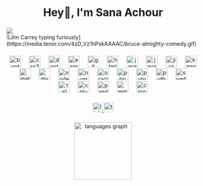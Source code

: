 <h1 align="center">Hey👋, I'm Sana Achour</h1>

###
<div align="left">
  <img src="https://visitor-badge.laobi.icu/badge?page_id=sanaear.sanaear&"  />
</div>
![Jim Carrey typing furiously](https://media.tenor.com/4zD_Vz1hPskAAAAC/bruce-almighty-comedy.gif)

###
<div align="center">
  <img src="https://cdn.jsdelivr.net/gh/devicons/devicon/icons/bootstrap/bootstrap-original.svg" height="30" alt="bootstrap logo"  />
  <img width="13" />
  <img src="https://cdn.jsdelivr.net/gh/devicons/devicon/icons/css3/css3-original.svg" height="30" alt="css3 logo"  />
  <img width="13" />
  <img src="https://cdn.jsdelivr.net/gh/devicons/devicon/icons/doctrine/doctrine-original.svg" height="30" alt="doctrine logo"  />
  <img width="13" />
  <img src="https://cdn.jsdelivr.net/gh/devicons/devicon/icons/express/express-original.svg" height="30" alt="express logo"  />
  <img width="13" />
  <img src="https://cdn.jsdelivr.net/gh/devicons/devicon/icons/git/git-original.svg" height="30" alt="git logo"  />
  <img width="13" />
  <img src="https://cdn.simpleicons.org/html5/E34F26" height="30" alt="html5 logo"  />
  <img width="13" />
  <img src="https://cdn.jsdelivr.net/gh/devicons/devicon/icons/java/java-original.svg" height="30" alt="java logo"  />
  <img width="13" />
  <img src="https://cdn.simpleicons.org/javascript/F7DF1E" height="30" alt="javascript logo"  />
  <img width="13" />
  <img src="https://cdn.simpleicons.org/jira/0052CC" height="30" alt="jira logo"  />
  <img width="13" />
  <img src="https://cdn.simpleicons.org/kaggle/20BEFF" height="30" alt="kaggle logo"  />
  <img width="13" />
  <img src="https://cdn.jsdelivr.net/gh/devicons/devicon/icons/matlab/matlab-original.svg" height="30" alt="matlab logo"  />
  <img width="13" />
  <img src="https://cdn.simpleicons.org/mysql/4479A1" height="30" alt="mysql logo"  />
  <img width="13" />
  <img src="https://cdn.simpleicons.org/nodedotjs/339933" height="30" alt="nodejs logo"  />
  <img width="13" />
  <img src="https://cdn.jsdelivr.net/gh/devicons/devicon/icons/numpy/numpy-original.svg" height="30" alt="numpy logo"  />
  <img width="13" />
  <img src="https://cdn.jsdelivr.net/gh/devicons/devicon/icons/oracle/oracle-original.svg" height="30" alt="oracle logo"  />
  <img width="13" />
  <img src="https://cdn.simpleicons.org/php/777BB4" height="30" alt="php logo"  />
  <img width="13" />
  <img src="https://cdn.simpleicons.org/pytorch/EE4C2C" height="30" alt="pytorch logo"  />
  <img width="13" />
  <img src="https://cdn.jsdelivr.net/gh/devicons/devicon/icons/python/python-original.svg" height="30" alt="python logo"  />
  <img width="13" />
  <img src="https://cdn.jsdelivr.net/gh/devicons/devicon/icons/symfony/symfony-original.svg" height="30" alt="symfony logo"  />
  <img width="13" />
  <img src="https://cdn.simpleicons.org/tailwindcss/06B6D4" height="30" alt="tailwindcss logo"  />
  <img width="13" />
  <img src="https://cdn.simpleicons.org/c++/00599C" height="30" alt="cplusplus logo"  />
  <img width="13" />
  <img src="https://cdn.simpleicons.org/pandas/150458" height="30" alt="pandas logo"  />
  <img width="13" />
  <img src="https://cdn.simpleicons.org/wordpress/21759B" height="30" alt="wordpress logo"  />
  <img width="13" />
  <img src="https://cdn.jsdelivr.net/gh/devicons/devicon/icons/c/c-original.svg" height="30" alt="c logo"  />
</div>

###

<div align="center">
  <a href="https://www.linkedin.com/in/sana-achour-02b291217/" target="_blank">
    <img src="https://img.shields.io/static/v1?message=LinkedIn&logo=linkedin&label=&color=0077B5&logoColor=white&labelColor=&style=for-the-badge" height="25" alt="linkedin logo"  />
  </a>
  <a href="https://tryhackme.com/p/sanaeachour.05" target="_blank">
    <img src="https://img.shields.io/static/v1?message=TryHackMe&logo=tryhackme&label=&color=88cc14&logoColor=white&labelColor=&style=for-the-badge" height="25" alt="tryhackme logo"  />
  </a>
</div>

###

<div align="center">
  <img src="https://github-readme-stats.vercel.app/api/top-langs?username=sanaear&locale=en&hide_title=false&layout=compact&card_width=320&langs_count=5&theme=dracula&hide_border=false" height="150" alt="languages graph"  />

</div>

###




###
